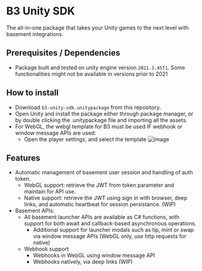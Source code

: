 # B3 Unity SDK
The all-in-one package that takes your Unity games to the next level with basement integrations.

## Prerequisites / Dependencies
- Package built and tested on unity engine version ``2021.3.45f1``. Some functionalities might not be available in versions prior to 2021

## How to install
- Download ``b3-unity-sdk.unitypackage`` from this repository.
- Open Unity and install the package either through package manager, or by double clicking the .unitypackage file and importing all the assets.
- For WebGL, the webgl template for B3 must be used IF webhook or window message APIs are used:
  - Open the player settings, and select the template ![image](https://github.com/user-attachments/assets/3ae811fd-ebff-43d7-b9af-691d159a709d)


## Features
- Automatic management of basement user session and handling of auth token.
  - WebGL support: retrieve the JWT from token parameter and maintain for API use.
  - Native support: retrieve the JWT using sign in with browser, deep links, and automatic heartbeat for session persistance. (WIP)
- Basement APIs:
  - All basement launcher APIs are available as C# functions, with support for both await and callback-based asynchronous operations.
    - Additional support for launcher modals such as tip, mint or swap via window message APIs (WebGL only, use http requests for native)
  - Webhook support
    - Webhooks in WebGL using window message API
    - Webhooks natively, via deep links (WIP)
